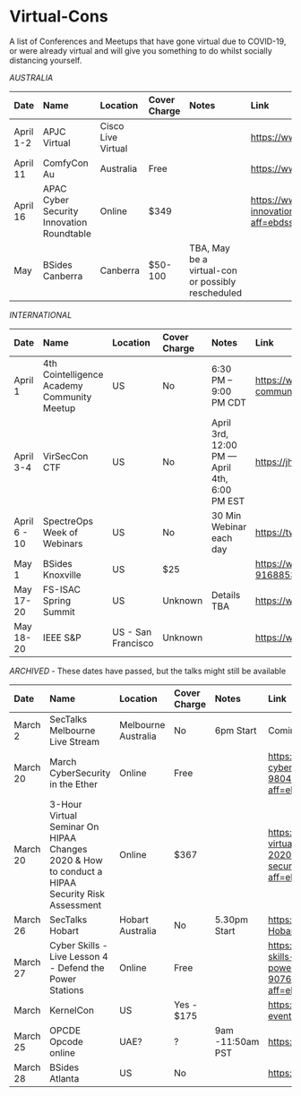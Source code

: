 # Virtual-Cons
A list of Conferences and Meetups that have gone virtual due to COVID-19, or were already virtual and will give you something to do whilst socially distancing yourself.


*AUSTRALIA*

| Date         | Name           |Location       | Cover Charge  | Notes | Link |
|:-------------|:--------------|:--------------|:-----------|:---------|:------------------------------------------------------|
|  April  1-2   | APJC Virtual      | Cisco Live Virtual |       |         | https://www.cisco.com/c/m/en_au/ciscolive/index.html  |
| April 11 | ComfyCon Au | Australia | Free || https://www.comfyconau.rocks/ |
| April 16 | APAC Cyber Security Innovation Roundtable | Online | $349 | |https://www.eventbrite.com/e/apac-cyber-security-innovation-roundtable-tickets-93043821575?aff=ebdssbonlinesearch |
|   May         | BSides Canberra| Canberra      | $50-100    | TBA, May be a virtual-con or possibly rescheduled | |https://www.bsidesau.com.au/health.html | 


*INTERNATIONAL*

| Date         | Name           |Location       | Cover Charge  | Notes | Link |
|:-------------|:--------------|:--------------|:-----------|:---------|:------------------------------------------------------|
| April 1 | 4th Cointelligence Academy Community Meetup | US             | No | 6:30 PM – 9:00 PM CDT | https://www.eventbrite.com/e/4th-cointelligence-academy-community-meetup-tickets-95259534833?aff=erelexpmlt |
| April 3-4 | VirSecCon CTF | US             | No | April 3rd, 12:00 PM — April 4th, 6:00 PM EST | https://jhdigital.io/ https://ctf.virseccon.com/ |
| April 6 - 10 | SpectreOps Week of Webinars | US | No | 30 Min Webinar each day | https://twitter.com/SpecterOps/status/1243623526046871552 |
| May 1 | BSides Knoxville | US | $25 | | https://www.eventbrite.com/e/bsides-knoxville-2020-tickets-91688535879 |
| May 17-20 |FS-ISAC Spring Summit | US | Unknown | Details TBA | https://www.hackerone.com/events/2020/fs-isac-spring|
| May 18-20 | IEEE S&P | US - San Francisco | Unknown | |https://www.ieee-security.org/TC/SP2020/ |

*ARCHIVED* - These dates have passed, but the talks might still be available

| Date         | Name           |Location       | Cover Charge  | Notes | Link |
|:-------------|:--------------|:--------------|:-----------|:---------|:------------------------------------------------------|
| March 2 | SecTalks Melbourne Live Stream | Melbourne Australia | No | 6pm Start | Coming Soon |
| March 20 | March CyberSecurity in the Ether | Online | Free | |https://www.eventbrite.co.uk/e/march-cybersecurity-in-the-ether-tickets-98049160679?aff=ebdssbonlinesearch |
| March 20 | 3-Hour Virtual Seminar On HIPAA Changes 2020 & How to conduct a HIPAA Security Risk Assessment | Online | $367 || https://www.eventbrite.com/e/3-hour-virtual-seminar-on-hipaa-changes-2020-how-to-conduct-a-hipaa-secur-tickets-99514907768?aff=ebdssbonlinesearch |
| March 26 | SecTalks Hobart | Hobart Australia | No | 5.30pm Start | https://www.meetup.com/SecTalks-Hobart/events/269477437/ |
| March 27 | Cyber Skills - Live Lesson 4 - Defend the Power Stations | Online | Free | |https://www.eventbrite.co.uk/e/cyber-skills-live-lesson-4-defend-the-power-stations-tickets-90765719711?aff=ebdssbonlinesearch |
|   March      | KernelCon      |US              |Yes - $175 |            |https://reg.kernelcon.org/web/event?eventid=2138761344 |
| March 25 | OPCDE Opcode online | UAE? | ? | 9am -11:50am PST | https://online.opcde.com/ |
| March 28 | BSides Atlanta | US             | No |  | https://bsidesatl.org/ |
